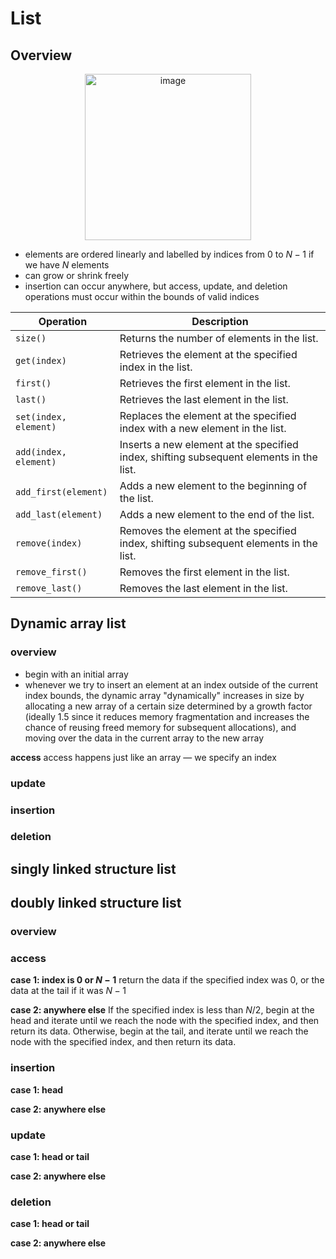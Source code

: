 # List

## Overview

<div align="center">
  <img width="266" alt="image" src="https://github.com/user-attachments/assets/5630a085-cd1f-4a7e-832d-f5e67983881f" />
</div>

- elements are ordered linearly and labelled by indices from $0$ to $N - 1$ if we have $N$ elements
- can grow or shrink freely
- insertion can occur anywhere, but access, update, and deletion operations must occur within the bounds of valid indices

| Operation       | Description                                                                |
|----------------------|---------------------------------------------------------------------------------|
| `size()`            | Returns the number of elements in the list.                                    |
| `get(index)`        | Retrieves the element at the specified index in the list.                      |
| `first()`           | Retrieves the first element in the list.                                       |
| `last()`            | Retrieves the last element in the list.                                        |
| `set(index, element)` | Replaces the element at the specified index with a new element in the list.    |
| `add(index, element)` | Inserts a new element at the specified index, shifting subsequent elements in the list. |
| `add_first(element)`  | Adds a new element to the beginning of the list.                             |
| `add_last(element)`   | Adds a new element to the end of the list.                                   |
| `remove(index)`       | Removes the element at the specified index, shifting subsequent elements in the list. |
| `remove_first()`      | Removes the first element in the list.                                       |
| `remove_last()`       | Removes the last element in the list.                                        |

## Dynamic array list

### overview

- begin with an initial array
- whenever we try to insert an element at an index outside of the current index bounds, the dynamic array "dynamically" increases in size by allocating a new array of a certain size determined by a growth factor (ideally 1.5 since it reduces memory fragmentation and increases the chance of reusing freed memory for subsequent allocations), and moving over the data in the current array to the new array

**access**
access happens just like an array — we specify an index

### update

### insertion

### deletion

## singly linked structure list

## doubly linked structure list

### overview

### access

**case 1: index is 0 or $N - 1$**
return the data if the specified index was $0$, or the data at the tail if it was $N - 1$

**case 2: anywhere else**
If the specified index is less than $N / 2$, begin at the head and iterate until we reach the node with the specified index, and then return its data. Otherwise, begin at the tail, and iterate until we reach the node with the specified index, and then return its data.

### insertion

**case 1: head**

**case 2: anywhere else**

### update

**case 1: head or tail**

**case 2: anywhere else**

### deletion

**case 1: head or tail**

**case 2: anywhere else**

